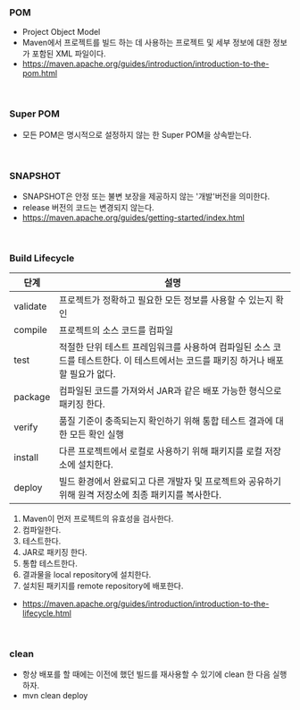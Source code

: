 ### POM

* Project Object Model
* Maven에서 프로젝트를 빌드 하는 데 사용하는 프로젝트 및 세부 정보에 대한 정보가 포함된 XML 파일이다.
* <https://maven.apache.org/guides/introduction/introduction-to-the-pom.html>

<br>

### Super POM

* 모든 POM은 명시적으로 설정하지 않는 한 Super POM을 상속받는다.

<br>

### SNAPSHOT

* SNAPSHOT은 안정 또는 불변 보장을 제공하지 않는 '개발'버전을 의미한다.
* release 버전의 코드는 변경되지 않는다.
* <https://maven.apache.org/guides/getting-started/index.html>

<br>

### Build Lifecycle

|단계|설명|
|------|-------|
|validate|프로젝트가 정확하고 필요한 모든 정보를 사용할 수 있는지 확인|
|compile|프로젝트의 소스 코드를 컴파일|
|test|적절한 단위 테스트 프레임워크를 사용하여 컴파일된 소스 코드를 테스트한다. 이 테스트에서는 코드를 패키징 하거나 배포할 필요가 없다.|
|package|컴파일된 코드를 가져와서 JAR과 같은 배포 가능한 형식으로 패키징 한다.|
|verify|품질 기준이 충족되는지 확인하기 위해 통합 테스트 결과에 대한 모든 확인 실행|
|install|다른 프로젝트에서 로컬로 사용하기 위해 패키지를 로컬 저장소에 설치한다.|
|deploy|빌드 환경에서 완료되고 다른 개발자 및 프로젝트와 공유하기 위해 원격 저장소에 최종 패키지를 복사한다.|

1. Maven이 먼저 프로젝트의 유효성을 검사한다.
2. 컴파일한다.
3. 테스트한다.
4. JAR로 패키징 한다.
5. 통합 테스트한다.
6. 결과물을 local repository에 설치한다.
7. 설치된 패키지를 remote repository에 배포한다.
* https://maven.apache.org/guides/introduction/introduction-to-the-lifecycle.html

<br>

### clean

* 항상 배포를 할 때에는 이전에 했던 빌드를 재사용할 수 있기에 clean 한 다음 실행하자.
* mvn clean deploy
